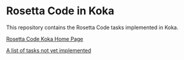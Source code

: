 # Rosetta Code in Koka

This repository contains the Rosetta Code tasks implemented in Koka.

[Rosetta Code Koka Home Page](https://rosettacode.org/wiki/Category:Koka)

[A list of tasks not yet implemented](https://rosettacode.org/wiki/Tasks_not_implemented_in_Koka)